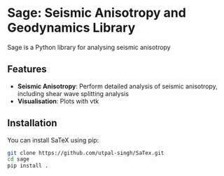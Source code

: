 # Sage: Seismic Anisotropy and Geodynamics Library

Sage is a Python library for analysing seismic anisotropy

## Features

- **Seismic Anisotropy**: Perform detailed analysis of seismic anisotropy, including shear wave splitting analysis
- **Visualisation**: Plots with vtk

## Installation

You can install SaTeX using pip:

```bash
git clone https://github.com/utpal-singh/SaTex.git
cd sage
pip install .
